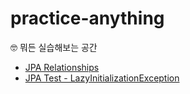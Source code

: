 # practice-anything
🤓 뭐든 실습해보는 공간

- [JPA Relationships](jpa-relationships/README.md)
- [JPA Test - LazyInitializationException](jpa-troubleshootings/README.md)
